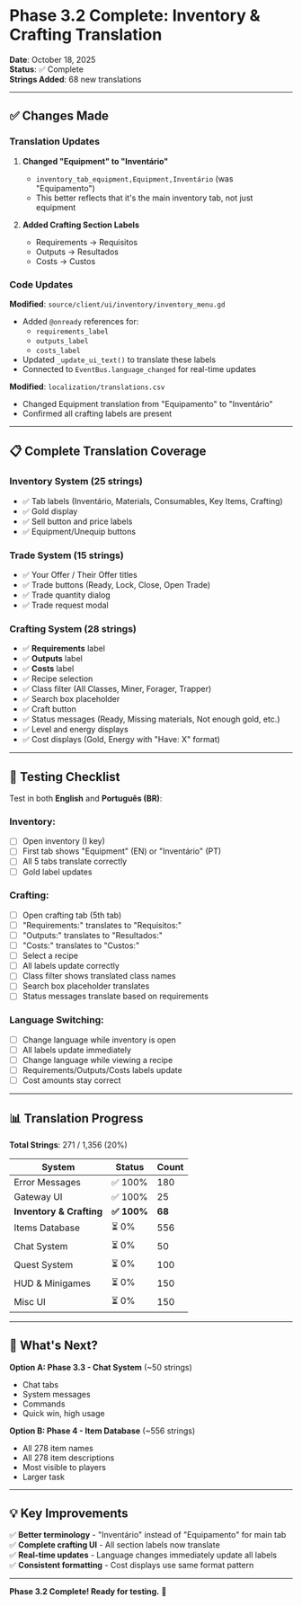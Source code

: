 # Phase 3.2 Complete: Inventory & Crafting Translation

**Date**: October 18, 2025  
**Status**: ✅ Complete  
**Strings Added**: 68 new translations

---

## ✅ Changes Made

### **Translation Updates**

1. **Changed "Equipment" to "Inventário"**
   - `inventory_tab_equipment,Equipment,Inventário` (was "Equipamento")
   - This better reflects that it's the main inventory tab, not just equipment

2. **Added Crafting Section Labels**
   - Requirements → Requisitos
   - Outputs → Resultados
   - Costs → Custos

### **Code Updates**

**Modified**: `source/client/ui/inventory/inventory_menu.gd`
- Added `@onready` references for:
  - `requirements_label`
  - `outputs_label`
  - `costs_label`
- Updated `_update_ui_text()` to translate these labels
- Connected to `EventBus.language_changed` for real-time updates

**Modified**: `localization/translations.csv`
- Changed Equipment translation from "Equipamento" to "Inventário"
- Confirmed all crafting labels are present

---

## 📋 Complete Translation Coverage

### **Inventory System** (25 strings)
- ✅ Tab labels (Inventário, Materials, Consumables, Key Items, Crafting)
- ✅ Gold display
- ✅ Sell button and price labels
- ✅ Equipment/Unequip buttons

### **Trade System** (15 strings)
- ✅ Your Offer / Their Offer titles
- ✅ Trade buttons (Ready, Lock, Close, Open Trade)
- ✅ Trade quantity dialog
- ✅ Trade request modal

### **Crafting System** (28 strings)
- ✅ **Requirements** label
- ✅ **Outputs** label
- ✅ **Costs** label
- ✅ Recipe selection
- ✅ Class filter (All Classes, Miner, Forager, Trapper)
- ✅ Search box placeholder
- ✅ Craft button
- ✅ Status messages (Ready, Missing materials, Not enough gold, etc.)
- ✅ Level and energy displays
- ✅ Cost displays (Gold, Energy with "Have: X" format)

---

## 🧪 Testing Checklist

Test in both **English** and **Português (BR)**:

### Inventory:
- [ ] Open inventory (I key)
- [ ] First tab shows "Equipment" (EN) or "Inventário" (PT)
- [ ] All 5 tabs translate correctly
- [ ] Gold label updates

### Crafting:
- [ ] Open crafting tab (5th tab)
- [ ] "Requirements:" translates to "Requisitos:"
- [ ] "Outputs:" translates to "Resultados:"
- [ ] "Costs:" translates to "Custos:"
- [ ] Select a recipe
- [ ] All labels update correctly
- [ ] Class filter shows translated class names
- [ ] Search box placeholder translates
- [ ] Status messages translate based on requirements

### Language Switching:
- [ ] Change language while inventory is open
- [ ] All labels update immediately
- [ ] Change language while viewing a recipe
- [ ] Requirements/Outputs/Costs labels update
- [ ] Cost amounts stay correct

---

## 📊 Translation Progress

**Total Strings**: 271 / 1,356 (20%)

| System | Status | Count |
|--------|--------|-------|
| Error Messages | ✅ 100% | 180 |
| Gateway UI | ✅ 100% | 25 |
| **Inventory & Crafting** | **✅ 100%** | **68** |
| Items Database | ⏳ 0% | 556 |
| Chat System | ⏳ 0% | 50 |
| Quest System | ⏳ 0% | 100 |
| HUD & Minigames | ⏳ 0% | 150 |
| Misc UI | ⏳ 0% | 150 |

---

## 🎯 What's Next?

**Option A: Phase 3.3 - Chat System** (~50 strings)
- Chat tabs
- System messages
- Commands
- Quick win, high usage

**Option B: Phase 4 - Item Database** (~556 strings)
- All 278 item names
- All 278 item descriptions
- Most visible to players
- Larger task

---

## 💡 Key Improvements

✅ **Better terminology** - "Inventário" instead of "Equipamento" for main tab  
✅ **Complete crafting UI** - All section labels now translate  
✅ **Real-time updates** - Language changes immediately update all labels  
✅ **Consistent formatting** - Cost displays use same format pattern  

---

**Phase 3.2 Complete! Ready for testing.** 🎉
